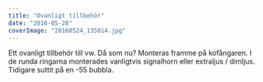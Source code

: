 ```yaml
---
title: "Ovanligt tillbehör"
date: "2016-05-28"
coverImage: "20160524_135014.jpg"
---
```


Ett ovanligt tillbehör till vw. Då som nu? Monteras framme på kofångaren. I de runda ringarna monterades vanligtvis signalhorn eller extraljus / dimljus. Tidigare suttit på en -55 bubbla.
